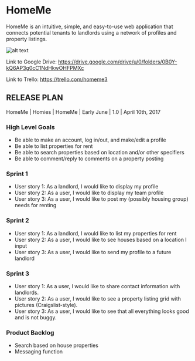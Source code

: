 # HomeMe

HomeMe is an intuitive, simple, and easy-to-use web application that connects potential tenants to landlords using a network of profiles and property listings.

![alt text](https://ibb.co/kgAJDc)


Link to Google Drive: https://drive.google.com/drive/u/0/folders/0B0Y-kQ6AP3g0cC1NdHkwOHFPMXc

Link to Trello: https://trello.com/homeme3

## RELEASE PLAN

HomeMe | Homies | HomeMe | Early June | 1.0 | April 10th, 2017

### High Level Goals

* Be able to make an account, log in/out, and make/edit a profile 
* Be able to list properties for rent
* Be able to search properties based on location and/or other specifiers 
* Be able to comment/reply to comments on a property posting

### Sprint 1

* User story 1: As a landlord, I would like to display my profile 
* User story 2: As a user, I would like to display my team profile
* User story 3: As a user, I would like to post my (possibly housing group) needs for renting 

### Sprint 2

* User story 1: As a landlord, I would like to list my properties for rent
* User story 2: As a user, I would like to see houses based on a location I input
* User story 3: As a user, I would like to send my profile to a future landlord

### Sprint 3

* User story 1: As a user, I would like to share contact information with landlords. 
* User story 2: As a user, I would like to see a property listing grid with pictures (Craigslist-style).
* User story 3: As a user, I would like to see that all everything looks good and is not buggy.

### Product Backlog

* Search based on house properties
* Messaging function
